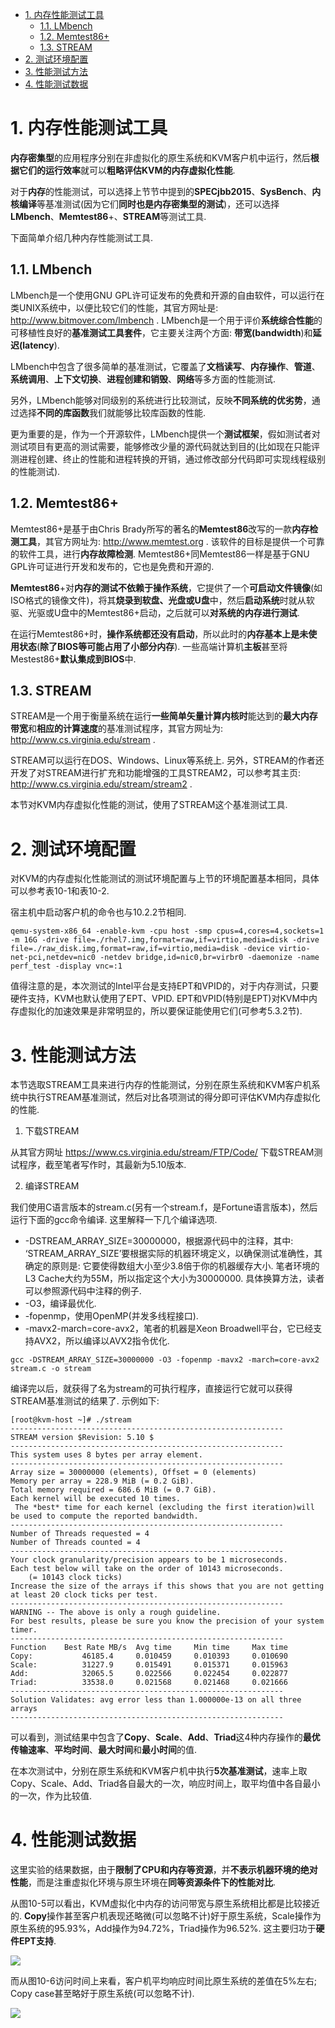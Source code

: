 
<!-- @import "[TOC]" {cmd="toc" depthFrom=1 depthTo=6 orderedList=false} -->

<!-- code_chunk_output -->

- [1. 内存性能测试工具](#1-内存性能测试工具)
  - [1.1. LMbench](#11-lmbench)
  - [1.2. Memtest86\+](#12-memtest86)
  - [1.3. STREAM](#13-stream)
- [2. 测试环境配置](#2-测试环境配置)
- [3. 性能测试方法](#3-性能测试方法)
- [4. 性能测试数据](#4-性能测试数据)

<!-- /code_chunk_output -->

# 1. 内存性能测试工具

**内存密集型**的应用程序分别在非虚拟化的原生系统和KVM客户机中运行，然后**根据它们的运行效率**就可以**粗略评估KVM的内存虚拟化性能**. 

对于**内存**的性能测试，可以选择上节节中提到的**SPECjbb2015**、**SysBench**、**内核编译**等基准测试(因为它们**同时也是内存密集型的测试**)，还可以选择**LMbench**、**Memtest86**+、**STREAM**等测试工具. 

下面简单介绍几种内存性能测试工具. 

## 1.1. LMbench

LMbench是一个使用GNU GPL许可证发布的免费和开源的自由软件，可以运行在类UNIX系统中，以便比较它们的性能，其官方网址是: http://www.bitmover.com/lmbench . LMbench是一个用于评价**系统综合性能**的可移植性良好的**基准测试工具套件**，它主要关注两个方面: **带宽(bandwidth**)和**延迟(latency**). 

LMbench中包含了很多简单的基准测试，它覆盖了**文档读写**、**内存操作**、**管道**、**系统调用**、**上下文切换**、**进程创建和销毁**、**网络**等多方面的性能测试. 

另外，LMbench能够对同级别的系统进行比较测试，反映**不同系统的优劣势**，通过选择**不同的库函数**我们就能够比较库函数的性能. 

更为重要的是，作为一个开源软件，LMbench提供一个**测试框架**，假如测试者对测试项目有更高的测试需要，能够修改少量的源代码就达到目的(比如现在只能评测进程创建、终止的性能和进程转换的开销，通过修改部分代码即可实现线程级别的性能测试). 

## 1.2. Memtest86\+

Memtest86\+是基于由Chris Brady所写的著名的**Memtest86**改写的一款**内存检测工具**，其官方网址为: http://www.memtest.org . 该软件的目标是提供一个可靠的软件工具，进行**内存故障检测**. Memtest86\+同Memtest86一样是基于GNU GPL许可证进行开发和发布的，它也是免费和开源的. 

**Memtest86**\+对**内存的测试不依赖于操作系统**，它提供了一个**可启动文件镜像**(如ISO格式的镜像文件)，将其**烧录到软盘、光盘或U盘**中，然后**启动系统**时就从软驱、光驱或U盘中的Memtest86\+启动，之后就可以**对系统的内存进行测试**. 

在运行Memtest86\+时，**操作系统都还没有启动**，所以此时的**内存基本上是未使用状态**(**除了BIOS等可能占用了小部分内存**). 一些高端计算机**主板**甚至将Mestest86\+**默认集成到BIOS**中. 

## 1.3. STREAM

STREAM是一个用于衡量系统在运行**一些简单矢量计算内核时**能达到的**最大内存带宽**和**相应的计算速度**的基准测试程序，其官方网址为: http://www.cs.virginia.edu/stream .  

STREAM可以运行在DOS、Windows、Linux等系统上. 另外，STREAM的作者还开发了对STREAM进行扩充和功能增强的工具STREAM2，可以参考其主页: http://www.cs.virginia.edu/stream/stream2 . 

本节对KVM内存虚拟化性能的测试，使用了STREAM这个基准测试工具. 

# 2. 测试环境配置

对KVM的内存虚拟化性能测试的测试环境配置与上节的环境配置基本相同，具体可以参考表10\-1和表10\-2. 

宿主机中启动客户机的命令也与10.2.2节相同. 

```
qemu-system-x86_64 -enable-kvm -cpu host -smp cpus=4,cores=4,sockets=1 -m 16G -drive file=./rhel7.img,format=raw,if=virtio,media=disk -drive file=./raw_disk.img,format=raw,if=virtio,media=disk -device virtio-net-pci,netdev=nic0 -netdev bridge,id=nic0,br=virbr0 -daemonize -name perf_test -display vnc=:1
```

值得注意的是，本次测试的Intel平台是支持EPT和VPID的，对于内存测试，只要硬件支持，KVM也默认使用了EPT、VPID. EPT和VPID(特别是EPT)对KVM中内存虚拟化的加速效果是非常明显的，所以要保证能使用它们(可参考5.3.2节). 

# 3. 性能测试方法

本节选取STREAM工具来进行内存的性能测试，分别在原生系统和KVM客户机系统中执行STREAM基准测试，然后对比各项测试的得分即可评估KVM内存虚拟化的性能. 

1. 下载STREAM

从其官方网址 https://www.cs.virginia.edu/stream/FTP/Code/ 下载STREAM测试程序，截至笔者写作时，其最新为5.10版本. 

2. 编译STREAM

我们使用C语言版本的stream.c(另有一个stream.f，是Fortune语言版本)，然后运行下面的gcc命令编译. 这里解释一下几个编译选项. 

- \-DSTREAM\_ARRAY\_SIZE=30000000，根据源代码中的注释，其中: ‘STREAM_ARRAY_SIZE’要根据实际的机器环境定义，以确保测试准确性，其确定的原则是: 它要使得数组大小至少3.8倍于你的机器缓存大小. 笔者环境的L3 Cache大约为55M，所以指定这个大小为30000000. 具体换算方法，读者可以参照源代码中注释的例子. 
- \-O3，编译最优化. 
- \-fopenmp，使用OpenMP(并发多线程接口). 
- \-mavx2\-march=core\-avx2，笔者的机器是Xeon Broadwell平台，它已经支持AVX2，所以编译以AVX2指令优化. 

```
gcc -DSTREAM_ARRAY_SIZE=30000000 -O3 -fopenmp -mavx2 -march=core-avx2 stream.c -o stream
```

编译完以后，就获得了名为stream的可执行程序，直接运行它就可以获得STREAM基准测试的结果了. 示例如下: 

```
[root@kvm-host ~]# ./stream
-------------------------------------------------------------
STREAM version $Revision: 5.10 $
-------------------------------------------------------------
This system uses 8 bytes per array element.
-------------------------------------------------------------
Array size = 30000000 (elements), Offset = 0 (elements)
Memory per array = 228.9 MiB (= 0.2 GiB).
Total memory required = 686.6 MiB (= 0.7 GiB).
Each kernel will be executed 10 times.
 The *best* time for each kernel (excluding the first iteration)will be used to compute the reported bandwidth.
-------------------------------------------------------------
Number of Threads requested = 4
Number of Threads counted = 4
-------------------------------------------------------------
Your clock granularity/precision appears to be 1 microseconds.
Each test below will take on the order of 10143 microseconds.
    (= 10143 clock ticks)
Increase the size of the arrays if this shows that you are not getting at least 20 clock ticks per test.
-------------------------------------------------------------
WARNING -- The above is only a rough guideline.
For best results, please be sure you know the precision of your system timer.
-------------------------------------------------------------
Function    Best Rate MB/s  Avg time     Min time     Max time
Copy:           46185.4     0.010459     0.010393     0.010690
Scale:          31227.9     0.015491     0.015371     0.015963
Add:            32065.5     0.022566     0.022454     0.022877
Triad:          33538.0     0.021568     0.021468     0.021666
-------------------------------------------------------------
Solution Validates: avg error less than 1.000000e-13 on all three arrays
-------------------------------------------------------------
```

可以看到，测试结果中包含了**Copy**、**Scale**、**Add**、**Triad**这4种内存操作的**最优传输速率**、**平均时间**、**最大时间**和**最小时间**的值. 

在本次测试中，分别在原生系统和KVM客户机中执行**5次基准测试**，速率上取Copy、Scale、Add、Triad各自最大的一次，响应时间上，取平均值中各自最小的一次，作为比较值. 

# 4. 性能测试数据

这里实验的结果数据，由于**限制了CPU和内存等资源**，并**不表示机器环境的绝对性能**，而是注重虚拟化环境与原生环境在**同等资源条件下的性能对比**. 

从图10\-5可以看出，KVM虚拟化中内存的访问带宽与原生系统相比都是比较接近的. **Copy**操作甚至客户机表现还略微(可以忽略不计)好于原生系统，Scale操作为原生系统的95.93%，Add操作为94.72%，Triad操作为96.52%. 这主要归功于**硬件EPT支持**. 

![](./images/2019-05-11-21-33-33.png)

而从图10-6访问时间上来看，客户机平均响应时间比原生系统的差值在5%左右; Copy case甚至略好于原生系统(可以忽略不计). 

![](./images/2019-05-11-21-35-45.png)